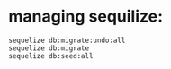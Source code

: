 # managing sequilize:
```
sequelize db:migrate:undo:all
sequelize db:migrate
sequelize db:seed:all
```
